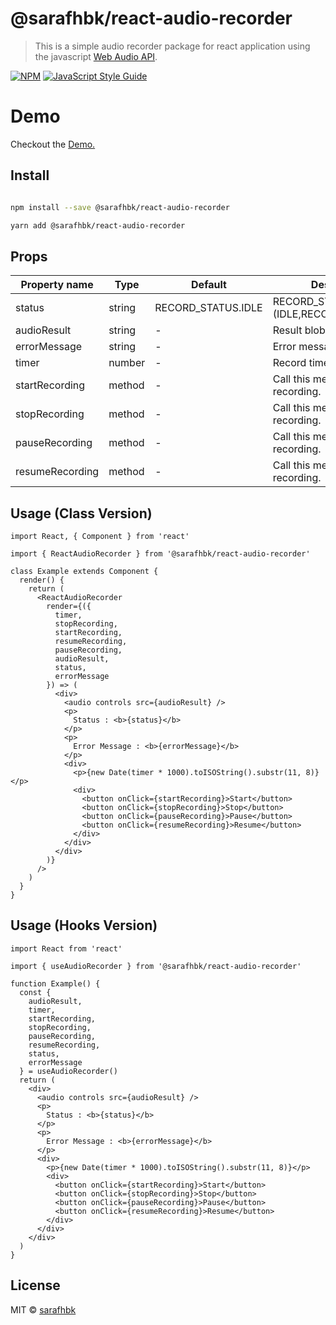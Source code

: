 # @sarafhbk/react-audio-recorder

> This is a simple audio recorder package for react application using the javascript [Web Audio API](https://developer.mozilla.org/en-US/docs/Web/API/Web_Audio_API).

[![NPM](https://img.shields.io/npm/v/@sarafhbk/react-audio-recorder.svg)](https://www.npmjs.com/package/@sarafhbk/react-audio-recorder) [![JavaScript Style Guide](https://img.shields.io/badge/code_style-standard-brightgreen.svg)](https://standardjs.com)

# Demo

Checkout the [Demo.](https://sarafhbk.github.io/react-audio-recorder)

## Install

```bash

npm install --save @sarafhbk/react-audio-recorder

yarn add @sarafhbk/react-audio-recorder

```

## Props

| Property name   | Type   | Default            | Description                           |
| --------------- | ------ | ------------------ | ------------------------------------- |
| status          | string | RECORD_STATUS.IDLE | RECORD_STATUS.(IDLE,RECORDING,PAUSED) |
| audioResult     | string | -                  | Result blob url.                      |
| errorMessage    | string | -                  | Error messages.                       |
| timer           | number | -                  | Record timer (in secs).               |
| startRecording  | method | -                  | Call this method to start recording.  |
| stopRecording   | method | -                  | Call this method to stop recording.   |
| pauseRecording  | method | -                  | Call this method to pause recording.  |
| resumeRecording | method | -                  | Call this method to resume recording. |

##

## Usage (Class Version)

```tsx
import React, { Component } from 'react'

import { ReactAudioRecorder } from '@sarafhbk/react-audio-recorder'

class Example extends Component {
  render() {
    return (
      <ReactAudioRecorder
        render={({
          timer,
          stopRecording,
          startRecording,
          resumeRecording,
          pauseRecording,
          audioResult,
          status,
          errorMessage
        }) => (
          <div>
            <audio controls src={audioResult} />
            <p>
              Status : <b>{status}</b>
            </p>
            <p>
              Error Message : <b>{errorMessage}</b>
            </p>
            <div>
              <p>{new Date(timer * 1000).toISOString().substr(11, 8)}</p>
              <div>
                <button onClick={startRecording}>Start</button>
                <button onClick={stopRecording}>Stop</button>
                <button onClick={pauseRecording}>Pause</button>
                <button onClick={resumeRecording}>Resume</button>
              </div>
            </div>
          </div>
        )}
      />
    )
  }
}
```

## Usage (Hooks Version)

```tsx
import React from 'react'

import { useAudioRecorder } from '@sarafhbk/react-audio-recorder'

function Example() {
  const {
    audioResult,
    timer,
    startRecording,
    stopRecording,
    pauseRecording,
    resumeRecording,
    status,
    errorMessage
  } = useAudioRecorder()
  return (
    <div>
      <audio controls src={audioResult} />
      <p>
        Status : <b>{status}</b>
      </p>
      <p>
        Error Message : <b>{errorMessage}</b>
      </p>
      <div>
        <p>{new Date(timer * 1000).toISOString().substr(11, 8)}</p>
        <div>
          <button onClick={startRecording}>Start</button>
          <button onClick={stopRecording}>Stop</button>
          <button onClick={pauseRecording}>Pause</button>
          <button onClick={resumeRecording}>Resume</button>
        </div>
      </div>
    </div>
  )
}
```

## License

MIT © [sarafhbk](https://github.com/sarafhbk)
